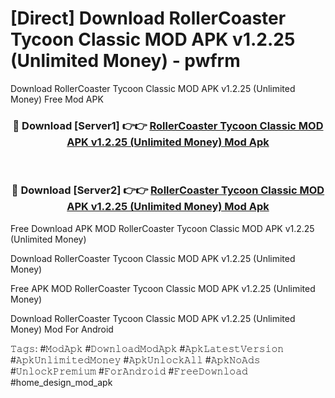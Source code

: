 # [Direct] Download RollerCoaster Tycoon Classic MOD APK v1.2.25 (Unlimited Money) - pwfrm
Download RollerCoaster Tycoon Classic MOD APK v1.2.25 (Unlimited Money) Free Mod APK

<div align="center">
<h3>🔴 Download [Server1] 👉👉 <a href="https://apk-comot.site?title=RollerCoaster_Tycoon_Classic_MOD_APK_v1.2.25_(Unlimited_Money)">RollerCoaster Tycoon Classic MOD APK v1.2.25 (Unlimited Money) Mod Apk</a></h3><br>

<h3>🔴 Download [Server2] 👉👉 <a href="https://apk-comot.site?title=RollerCoaster_Tycoon_Classic_MOD_APK_v1.2.25_(Unlimited_Money)">RollerCoaster Tycoon Classic MOD APK v1.2.25 (Unlimited Money) Mod Apk</a></h3>
</div>


Free Download APK MOD RollerCoaster Tycoon Classic MOD APK v1.2.25 (Unlimited Money)

Download RollerCoaster Tycoon Classic MOD APK v1.2.25 (Unlimited Money) 

Free APK MOD RollerCoaster Tycoon Classic MOD APK v1.2.25 (Unlimited Money) 

Download RollerCoaster Tycoon Classic MOD APK v1.2.25 (Unlimited Money) Mod For Android

𝚃𝚊𝚐𝚜: #𝙼𝚘𝚍𝙰𝚙𝚔 #𝙳𝚘𝚠𝚗𝚕𝚘𝚊𝚍𝙼𝚘𝚍𝙰𝚙𝚔 #𝙰𝚙𝚔𝙻𝚊𝚝𝚎𝚜𝚝𝚅𝚎𝚛𝚜𝚒𝚘𝚗 #𝙰𝚙𝚔𝚄𝚗𝚕𝚒𝚖𝚒𝚝𝚎𝚍𝙼𝚘𝚗𝚎𝚢 #𝙰𝚙𝚔𝚄𝚗𝚕𝚘𝚌𝚔𝙰𝚕𝚕 #𝙰𝚙𝚔𝙽𝚘𝙰𝚍𝚜 #𝚄𝚗𝚕𝚘𝚌𝚔𝙿𝚛𝚎𝚖𝚒𝚞𝚖 #𝙵𝚘𝚛𝙰𝚗𝚍𝚛𝚘𝚒𝚍 #𝙵𝚛𝚎𝚎𝙳𝚘𝚠𝚗𝚕𝚘𝚊𝚍 #home_design_mod_apk